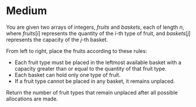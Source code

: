 # Medium

You are given two arrays of integers, $fruits$ and $baskets$, each of length $n$, where $fruits[i]$ represents the quantity of the $i$-th type of fruit, and $baskets[j]$ represents the capacity of the $j$-th basket.

From left to right, place the fruits according to these rules:

- Each fruit type must be placed in the leftmost available basket with a capacity greater than or equal to the quantity of that fruit type.
- Each basket can hold only one type of fruit.
- If a fruit type cannot be placed in any basket, it remains unplaced.

Return the number of fruit types that remain unplaced after all possible allocations are made.

```cpp
```
